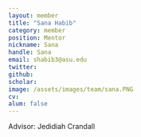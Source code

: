 ```yaml
---
layout: member
title: "Sana Habib"
category: member 
position: Mentor
nickname: Sana
handle: Sana
email: shabib3@asu.edu 
twitter: 
github:
scholar: 
image: /assets/images/team/sana.PNG
cv:
alum: false
---
```

Advisor: Jedidiah Crandall
